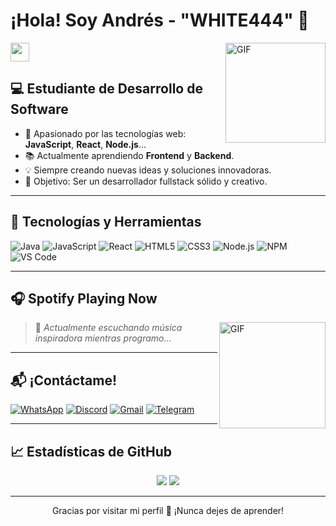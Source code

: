 # ¡Hola! Soy **Andrés - "WHITE444"** 🚀  
<img width="30px" src="https://media.tenor.com/images/3b388fe03da271d2674faf85eb7c3fcd/tenor.gif" />

<img align="right" alt="GIF" height="160px" src="https://media.giphy.com/media/du3J3cXyzhj75IOgvA/giphy.gif" />

## 💻 Estudiante de Desarrollo de Software

- 🔧 Apasionado por las tecnologías web: **JavaScript**, **React**, **Node.js**...
- 📚 Actualmente aprendiendo **Frontend** y **Backend**.
- 💡 Siempre creando nuevas ideas y soluciones innovadoras.
- 🎯 Objetivo: Ser un desarrollador fullstack sólido y creativo.

---

## 🚀 Tecnologías y Herramientas

![Java](https://img.shields.io/badge/Java-ED8B00?style=for-the-badge&logo=java&logoColor=white)
![JavaScript](https://img.shields.io/badge/JavaScript-F7DF1C?style=for-the-badge&logo=javascript&logoColor=000)
![React](https://img.shields.io/badge/React-20232A?style=for-the-badge&logo=react&logoColor=61DAFB)
![HTML5](https://img.shields.io/badge/HTML5-E34F26?style=for-the-badge&logo=html5&logoColor=white)
![CSS3](https://img.shields.io/badge/CSS3-1572B6?style=for-the-badge&logo=css3&logoColor=white)
![Node.js](https://img.shields.io/badge/Node.js-339933?style=for-the-badge&logo=nodedotjs&logoColor=white)
![NPM](https://img.shields.io/badge/NPM-CB3837?style=for-the-badge&logo=npm&logoColor=white)
![VS Code](https://img.shields.io/badge/VSCode-007ACC?style=for-the-badge&logo=visualstudiocode&logoColor=white)

---

## 🎧 Spotify Playing Now

<img align="right" alt="GIF" height="170px" src="https://media.giphy.com/media/J5B1Y8QZnzXXbLQIBu/giphy.gif" />

<!-- Aquí podrías usar algún widget si lo configuras con Spotify API -->
> 🎵 *Actualmente escuchando música inspiradora mientras programo...*

---

## 📬 ¡Contáctame!

[![WhatsApp](https://img.shields.io/badge/WhatsApp-25D366?style=for-the-badge&logo=whatsapp&logoColor=white)](https://wa.me/593XXXXXXXXX)
[![Discord](https://img.shields.io/badge/Discord-7289DA?style=for-the-badge&logo=discord&logoColor=white)](https://discord.com/users/TuDiscordTag)
[![Gmail](https://img.shields.io/badge/Gmail-D14836?style=for-the-badge&logo=gmail&logoColor=white)](mailto:tuemail@gmail.com)
[![Telegram](https://img.shields.io/badge/Telegram-2CA5E0?style=for-the-badge&logo=telegram&logoColor=white)](https://t.me/tuusuario)

---

## 📈 Estadísticas de GitHub

<div align="center">
  <img src="https://github-readme-stats.vercel.app/api?username=Bgstatic&show_icons=true&theme=react&count_private=true&hide_border=true&line_height=24" />
  <img src="https://github-readme-stats.vercel.app/api/top-langs/?username=Bgstatic&layout=compact&theme=react&hide_border=true" />
</div>

---

<p align="center">Gracias por visitar mi perfil 💙 ¡Nunca dejes de aprender!</p>
